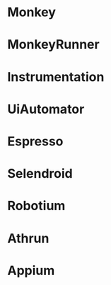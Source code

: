 # **Monkey**

# **MonkeyRunner**

# **Instrumentation**

# **UiAutomator**

# **Espresso**

# **Selendroid**

# **Robotium**

# **Athrun**

# **Appium**

